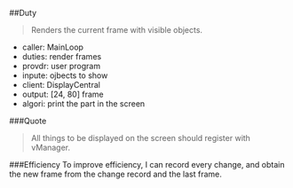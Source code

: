 ##Duty
> Renders the current frame with visible objects. 

* caller: MainLoop
* duties: render frames
* provdr: user program
* inpute: ojbects to show
* client: DisplayCentral
* output: [24, 80] frame
* algori: print the part in the screen


###Quote
> All things to be displayed on the screen should register with vManager. 

###Efficiency
To improve efficiency, I can record every change, and obtain the new frame from the change record and the last frame. 
